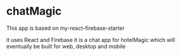 # chatMagic

This app is based on my-react-firebase-starter

it uses React and Firebase
it is a chat app for hotelMagic which will eventually be built for web, desktop and mobile

